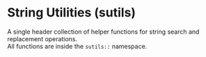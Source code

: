 # String Utilities (sutils)
A single header collection of helper functions for string search and replacement operations.  
All functions are inside the `sutils::` namespace.  
